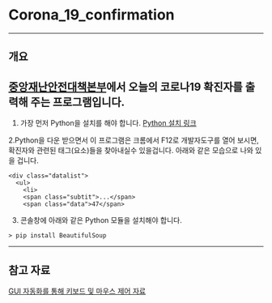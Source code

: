# Corona_19_confirmation
---
개요
---
[중앙재난안전대책본부](http://ncov.mohw.go.kr/)에서 오늘의 코로나19 확진자를 출력해 주는 프로그램입니다.
---
1. 가장 먼저 Python을 설치를 해야 합니다. 
[Python 설치 링크](https://www.python.org/)

2.Python을 다운 받으면서 이 프로그램은 크롬에서 F12로 개발자도구를 열어 보시면, 확진자와 관련된 태그(요소)들을 찾아내실수 있을겁니다.
아래와 같은 모습으로 나와 있을 겁니다.
```
<div class="datalist">
  <ul>
    <li>
    <span class="subtit">...</span>
    <span class="data">47</span>
```
3. 콘솔창에 아래와 같은 Python 모듈을 설치해야 합니다.
```
> pip install BeautifulSoup
```
---
참고 자료
---
[GUI 자동화를 통해 키보드 및 마우스 제어 자료](https://automatetheboringstuff.com/chapter18/)
